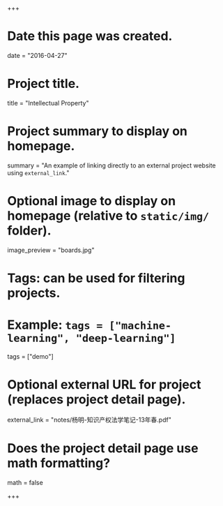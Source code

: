 ﻿+++
# Date this page was created.
date = "2016-04-27"

# Project title.
title = "Intellectual Property"

# Project summary to display on homepage.
summary = "An example of linking directly to an external project website using `external_link`."

# Optional image to display on homepage (relative to `static/img/` folder).
image_preview = "boards.jpg"

# Tags: can be used for filtering projects.
# Example: `tags = ["machine-learning", "deep-learning"]`
tags = ["demo"]

# Optional external URL for project (replaces project detail page).
external_link = "notes/杨明-知识产权法学笔记-13年春.pdf"

# Does the project detail page use math formatting?
math = false

+++

